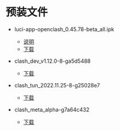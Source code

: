 # 预装文件

* luci-app-openclash_0.45.78-beta_all.ipk
  * [说明](https://github.com/vernesong/OpenClash/releases/tag/v0.45.78-beta)
  * [下载](https://github.com/vernesong/OpenClash/releases/download/v0.45.78-beta/luci-app-openclash_0.45.78-beta_all.ipk)

* clash_dev_v1.12.0-8-ga5d5488
  * [下载](https://raw.githubusercontent.com/vernesong/OpenClash/master/core-lateset/dev/clash-linux-amd64.tar.gz)

* clash_tun_2022.11.25-8-g25028e7
  * [下载](https://raw.githubusercontent.com/vernesong/OpenClash/master/core-lateset/premium/clash-linux-amd64-2022.11.25-8-g25028e7.gz)

* clash_meta_alpha-g7a64c432
  * [下载](https://raw.githubusercontent.com/vernesong/OpenClash/master/core-lateset/meta/clash-linux-amd64.tar.gz)
